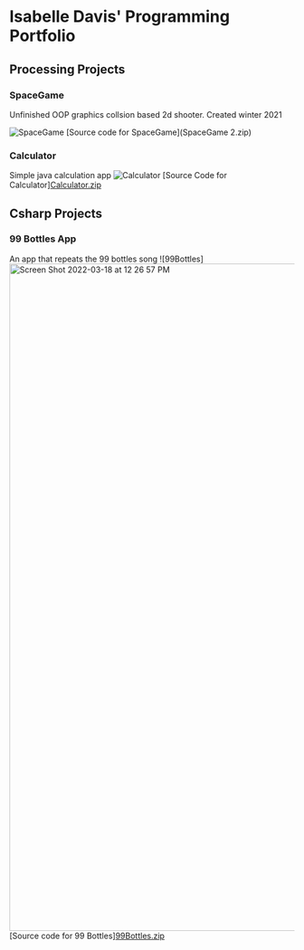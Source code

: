 # Isabelle Davis' Programming Portfolio

## Processing Projects

### SpaceGame
Unfinished OOP graphics collsion based 2d shooter. Created winter 2021

![SpaceGame](<img width="1000" alt="Screen Shot 2022-03-07 at 11 54 22 AM copy" src="https://user-images.githubusercontent.com/89150929/157099394-c18f13a2-d418-4382-9508-19311855e5ce.png">)
[Source code for SpaceGame](SpaceGame 2.zip)
### Calculator
Simple java calculation app
![Calculator](<img width="460" alt="Screen Shot 2022-03-18 at 12 29 20 PM" src="https://user-images.githubusercontent.com/89150929/159062357-391e1154-a232-42b5-af56-84a363d0496e.png">)
[Source Code for Calculator][Calculator.zip](https://github.com/Isabelle482/Programming1Portfolio/files/8306851/Calculator.zip)


## Csharp Projects
### 99 Bottles App
An app that repeats the 99 bottles song
![99Bottles]<img width="1180" alt="Screen Shot 2022-03-18 at 12 26 57 PM" src="https://user-images.githubusercontent.com/89150929/159061932-8ec6b726-ec5a-4a37-bc88-4ec67bea6ca4.png">
[Source code for 99 Bottles][99Bottles.zip](https://github.com/Isabelle482/Programming1Portfolio/files/8306859/99Bottles.zip)
